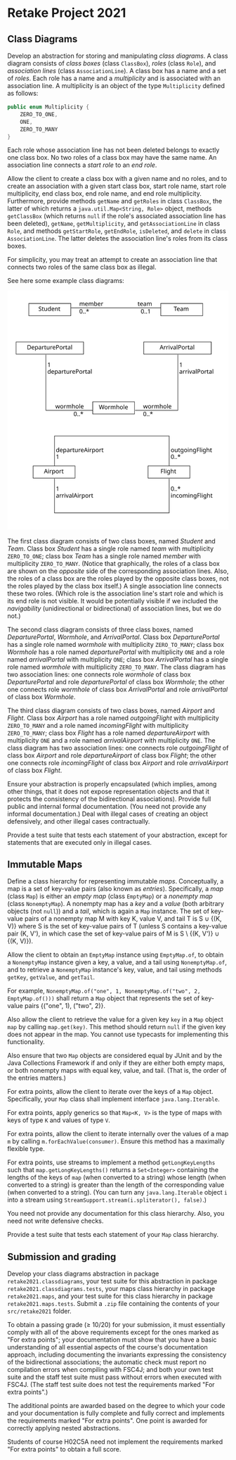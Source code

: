 # Retake Project 2021

## Class Diagrams

Develop an abstraction for storing and manipulating *class diagrams*. A class
diagram consists of *class boxes* (class `ClassBox`), *roles* (class `Role`), and *association lines* (class `AssociationLine`). A class
box has a name and a set of *roles*. Each role has a name and a *multiplicity*
and is associated with an association line. A multiplicity is an object of
the type `Multiplicity` defined as follows:
```java
public enum Multiplicity {
    ZERO_TO_ONE,
    ONE,
    ZERO_TO_MANY
}
```
Each role whose association line has not been deleted belongs to exactly one
class box. No two roles of a class box may have the same name.
An association line
connects a *start role* to an *end role*.

Allow the client to create a class box with a given name and no roles, and to create an association with a given start class box, start role name, start role multiplicity, end class box, end role name, and end role multiplicity. Furthermore, provide methods `getName` and `getRoles` in class `ClassBox`, the latter of which returns a `java.util.Map<String, Role>` object, methods `getClassBox` (which returns `null` if the role's associated association line has been deleted), `getName`, `getMultiplicity`, and `getAssociationLine` in class `Role`, and methods `getStartRole`, `getEndRole`, `isDeleted`, and `delete` in class `AssociationLine`. The latter deletes the association line's roles from its class boxes.

For simplicity, you may treat an attempt to create an association line that connects two roles of the same class box as illegal.

See here some example class diagrams:

![Some example class diagrams](classDiagrams.svg)

The first class diagram consists of two class boxes, named *Student* and *Team*. Class box *Student* has a single role named *team* with multiplicity `ZERO_TO_ONE`; class box *Team* has a single role named *member* with multiplicity `ZERO_TO_MANY`. (Notice that graphically, the roles of a class box are shown on the *opposite* side of the corresponding association lines. Also, the roles of a class box are the roles played by the opposite class boxes, not the roles played by the class box itself.) A single association line connects these two roles. (Which role is the association line's start role and which is its end role is not visible. It would be potentially visible if we included the *navigability* (unidirectional or bidirectional) of association lines, but we do not.)

The second class diagram consists of three class boxes, named *DeparturePortal*, *Wormhole*, and *ArrivalPortal*. Class box *DeparturePortal* has a single role named *wormhole* with multiplicity `ZERO_TO_MANY`; class box *Wormhole* has a role named *departurePortal* with multiplicity `ONE` and a role named *arrivalPortal* with multiplicity `ONE`; class box *ArrivalPortal* has a single role named *wormhole* with multiplicity `ZERO_TO_MANY`. The class diagram has two association lines: one connects role *wormhole* of class box *DeparturePortal* and role *departurePortal* of class box *Wormhole*; the other one connects role *wormhole* of class box *ArrivalPortal* and role *arrivalPortal* of class box *Wormhole*.

The third class diagram consists of two class boxes, named *Airport* and *Flight*. Class box *Airport* has a role named *outgoingFlight* with multiplicity `ZERO_TO_MANY` and a role named *incomingFlight* with multiplicity `ZERO_TO_MANY`; class box *Flight* has a role named *departureAirport* with multiplicity `ONE` and a role named *arrivalAirport* with multiplicity `ONE`. The class diagram has two association lines: one connects role *outgoingFlight* of class box *Airport* and role *departureAirport* of class box *Flight*; the other one connects role *incomingFlight* of class box *Airport* and role *arrivalAirport* of class box *Flight*.

Ensure your abstraction is properly encapsulated (which implies, among other things, that it does not expose representation objects and that it protects the consistency of the bidirectional associations). Provide full public and internal formal documentation. (You need not provide any informal documentation.) Deal with illegal cases of creating an object defensively, and other illegal cases contractually.

Provide a test suite that tests each statement of your abstraction, except for statements that are executed only in illegal cases.

## Immutable Maps

Define a class hierarchy for representing immutable *maps*. Conceptually, a map is
a set of key-value pairs (also known as *entries*).
Specifically, a *map* (class `Map`) is either an *empty map* (class `EmptyMap`) or a *nonempty map* (class `NonemptyMap`). A nonempty map has a *key* and a *value* (both arbitrary objects (not `null`)) and a *tail*, which is again a `Map` instance. The set of key-value pairs of a nonempty map M with key K, value V, and tail T is S ∪ {(K, V)} where S is the set of key-value pairs of T (unless S contains a key-value pair (K, V'), in which case the set of key-value pairs of M is S \ {(K, V')} ∪ {(K, V)}).

Allow the client to obtain an `EmptyMap` instance using `EmptyMap.of`, to obtain a `NonemptyMap` instance given a key, a value, and a tail using `NonemptyMap.of`, and to retrieve a `NonemptyMap` instance's key, value, and tail using methods `getKey`, `getValue`, and `getTail`.

For example, `NonemptyMap.of("one", 1, NonemptyMap.of("two", 2, EmptyMap.of()))` shall return a `Map` object that represents the set of key-value pairs {("one", 1), ("two", 2)}.

Also allow the client to retrieve the value for a given key `key` in a `Map` object `map` by calling `map.get(key)`. This method should return `null` if the given key does not appear in the map. You cannot use typecasts for implementing this functionality.

Also ensure that two `Map` objects are considered equal by JUnit and by the Java Collections Framework if and only if they are either both empty maps, or both nonempty maps with equal key, value, and tail. (That is, the order of the entries matters.)

For extra points, allow the client to iterate over the keys of a `Map` object. Specifically, your `Map` class shall implement interface `java.lang.Iterable`.

For extra points, apply generics so that `Map<K, V>` is the type of maps with
keys of type `K` and values of type `V`.

For extra points, allow the client to iterate internally over the values of a map `m` by calling `m.forEachValue(consumer)`. Ensure this method has a maximally flexible type.

For extra points, use streams to implement a method `getLongKeyLengths` such
that `map.getLongKeyLengths()` returns a `Set<Integer>` containing the lengths
of the keys of `map` (when converted to a string) whose length (when converted
to a string) is greater than the length of the corresponding value (when
converted to a string). (You can turn any `java.lang.Iterable` object `i` into
a stream using `StreamSupport.stream(i.spliterator(), false)`.)

You need not provide any documentation for this class hierarchy. Also, you need not write defensive checks.

Provide a test suite that tests each statement of your `Map` class hierarchy.

## Submission and grading

Develop your class diagrams abstraction in package `retake2021.classdiagrams`, your test suite for this abstraction in package `retake2021.classdiagrams.tests`, your maps class hierarchy in package `retake2021.maps`, and your test suite for this class hierarchy in package `retake2021.maps.tests`. Submit a `.zip` file containing the contents of your `src/retake2021` folder.

To obtain a passing grade (≥ 10/20) for your submission, it must essentially
comply with all of the above requirements except for the ones marked as "For
extra points"; your documentation must show that you have a basic understanding
of all essential aspects of the course's documentation approach, including
documenting the invariants expressing the consistency of the bidirectional
associations; the automatic check must report no compilation errors when
compiling with FSC4J; and both your own test suite and the staff test suite
must pass without errors when executed with FSC4J. (The staff test suite does
not test the requirements marked "For extra points".)

The additional points are awarded based on the degree to which your code and your documentation is fully complete and fully correct and implements the requirements marked "For extra points". One point is awarded for correctly applying nested abstractions.

Students of course H02C5A need not implement the requirements marked "For extra points" to obtain a full score.
